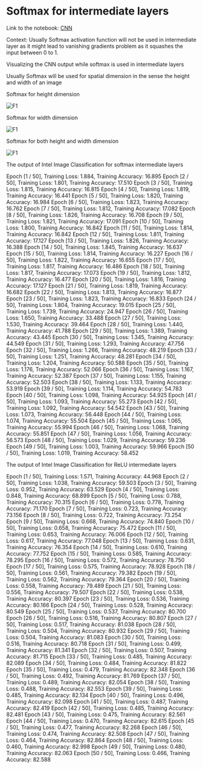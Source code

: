 # Softmax for intermediate layers

Link to the notebook: [CNN](https://www.kaggle.com/code/sharathshebbar/cnn-don-t-use-softmax-for-intermediate-layer)

Context: Usually Softmax activation function will not be used in intermediate layer as it might lead to vanishing gradients problem as it squashes the input between 0 to 1.

Visualizing the CNN output while softmax is used in intermediate layers

Usually Softmax will be used for spatial dimension in the sense the height and width of an image

Softmax for height dimension

![F1](feature_maps1.jpg)

Softmax for width dimension

![F1](feature_maps1.jpg)

Softmax for both height and width dimension

![F1](feature_maps1.jpg)



The output of Intel Image Classification for softmax intermediate layers

Epoch [1 / 50], Training Loss: 1.884, Training Accuracy: 16.895
Epoch [2 / 50], Training Loss: 1.801, Training Accuracy: 17.510
Epoch [3 / 50], Training Loss: 1.815, Training Accuracy: 16.815
Epoch [4 / 50], Training Loss: 1.819, Training Accuracy: 16.441
Epoch [5 / 50], Training Loss: 1.820, Training Accuracy: 16.984
Epoch [6 / 50], Training Loss: 1.823, Training Accuracy: 16.762
Epoch [7 / 50], Training Loss: 1.812, Training Accuracy: 17.082
Epoch [8 / 50], Training Loss: 1.826, Training Accuracy: 16.708
Epoch [9 / 50], Training Loss: 1.821, Training Accuracy: 17.091
Epoch [10 / 50], Training Loss: 1.800, Training Accuracy: 16.842
Epoch [11 / 50], Training Loss: 1.814, Training Accuracy: 16.842
Epoch [12 / 50], Training Loss: 1.811, Training Accuracy: 17.127
Epoch [13 / 50], Training Loss: 1.826, Training Accuracy: 16.388
Epoch [14 / 50], Training Loss: 1.845, Training Accuracy: 16.637
Epoch [15 / 50], Training Loss: 1.814, Training Accuracy: 16.227
Epoch [16 / 50], Training Loss: 1.822, Training Accuracy: 16.655
Epoch [17 / 50], Training Loss: 1.817, Training Accuracy: 16.486
Epoch [18 / 50], Training Loss: 1.817, Training Accuracy: 17.073
Epoch [19 / 50], Training Loss: 1.812, Training Accuracy: 16.477
Epoch [20 / 50], Training Loss: 1.816, Training Accuracy: 17.127
Epoch [21 / 50], Training Loss: 1.819, Training Accuracy: 16.682
Epoch [22 / 50], Training Loss: 1.813, Training Accuracy: 16.877
Epoch [23 / 50], Training Loss: 1.823, Training Accuracy: 16.833
Epoch [24 / 50], Training Loss: 1.804, Training Accuracy: 19.015
Epoch [25 / 50], Training Loss: 1.739, Training Accuracy: 24.947
Epoch [26 / 50], Training Loss: 1.650, Training Accuracy: 33.488
Epoch [27 / 50], Training Loss: 1.530, Training Accuracy: 39.464
Epoch [28 / 50], Training Loss: 1.440, Training Accuracy: 41.788
Epoch [29 / 50], Training Loss: 1.389, Training Accuracy: 43.445
Epoch [30 / 50], Training Loss: 1.345, Training Accuracy: 44.549
Epoch [31 / 50], Training Loss: 1.293, Training Accuracy: 47.756
Epoch [32 / 50], Training Loss: 1.266, Training Accuracy: 48.219
Epoch [33 / 50], Training Loss: 1.251, Training Accuracy: 48.281
Epoch [34 / 50], Training Loss: 1.204, Training Accuracy: 50.588
Epoch [35 / 50], Training Loss: 1.176, Training Accuracy: 52.066
Epoch [36 / 50], Training Loss: 1.167, Training Accuracy: 52.387
Epoch [37 / 50], Training Loss: 1.155, Training Accuracy: 52.503
Epoch [38 / 50], Training Loss: 1.133, Training Accuracy: 53.919
Epoch [39 / 50], Training Loss: 1.114, Training Accuracy: 54.783
Epoch [40 / 50], Training Loss: 1.098, Training Accuracy: 54.925
Epoch [41 / 50], Training Loss: 1.093, Training Accuracy: 55.273
Epoch [42 / 50], Training Loss: 1.092, Training Accuracy: 54.542
Epoch [43 / 50], Training Loss: 1.073, Training Accuracy: 56.448
Epoch [44 / 50], Training Loss: 1.074, Training Accuracy: 55.504
Epoch [45 / 50], Training Loss: 1.065, Training Accuracy: 55.994
Epoch [46 / 50], Training Loss: 1.068, Training Accuracy: 55.851
Epoch [47 / 50], Training Loss: 1.056, Training Accuracy: 56.573
Epoch [48 / 50], Training Loss: 1.029, Training Accuracy: 59.236
Epoch [49 / 50], Training Loss: 1.003, Training Accuracy: 59.966
Epoch [50 / 50], Training Loss: 1.019, Training Accuracy: 58.452


The output of Intel Image Classification for ReLU intermediate layers

Epoch [1 / 50], Training Loss: 1.571, Training Accuracy: 44.968
Epoch [2 / 50], Training Loss: 1.038, Training Accuracy: 59.503
Epoch [3 / 50], Training Loss: 0.952, Training Accuracy: 63.529
Epoch [4 / 50], Training Loss: 0.848, Training Accuracy: 68.899
Epoch [5 / 50], Training Loss: 0.788, Training Accuracy: 70.315
Epoch [6 / 50], Training Loss: 0.778, Training Accuracy: 71.170
Epoch [7 / 50], Training Loss: 0.723, Training Accuracy: 73.156
Epoch [8 / 50], Training Loss: 0.722, Training Accuracy: 73.254
Epoch [9 / 50], Training Loss: 0.668, Training Accuracy: 74.840
Epoch [10 / 50], Training Loss: 0.658, Training Accuracy: 75.472
Epoch [11 / 50], Training Loss: 0.653, Training Accuracy: 76.006
Epoch [12 / 50], Training Loss: 0.617, Training Accuracy: 77.048
Epoch [13 / 50], Training Loss: 0.631, Training Accuracy: 76.354
Epoch [14 / 50], Training Loss: 0.610, Training Accuracy: 77.752
Epoch [15 / 50], Training Loss: 0.585, Training Accuracy: 78.295
Epoch [16 / 50], Training Loss: 0.572, Training Accuracy: 78.750
Epoch [17 / 50], Training Loss: 0.575, Training Accuracy: 78.928
Epoch [18 / 50], Training Loss: 0.561, Training Accuracy: 79.382
Epoch [19 / 50], Training Loss: 0.562, Training Accuracy: 79.364
Epoch [20 / 50], Training Loss: 0.558, Training Accuracy: 79.489
Epoch [21 / 50], Training Loss: 0.556, Training Accuracy: 79.507
Epoch [22 / 50], Training Loss: 0.538, Training Accuracy: 80.397
Epoch [23 / 50], Training Loss: 0.536, Training Accuracy: 80.166
Epoch [24 / 50], Training Loss: 0.528, Training Accuracy: 80.549
Epoch [25 / 50], Training Loss: 0.537, Training Accuracy: 80.700
Epoch [26 / 50], Training Loss: 0.516, Training Accuracy: 80.807
Epoch [27 / 50], Training Loss: 0.517, Training Accuracy: 81.038
Epoch [28 / 50], Training Loss: 0.504, Training Accuracy: 80.932
Epoch [29 / 50], Training Loss: 0.504, Training Accuracy: 81.083
Epoch [30 / 50], Training Loss: 0.516, Training Accuracy: 80.718
Epoch [31 / 50], Training Loss: 0.499, Training Accuracy: 81.341
Epoch [32 / 50], Training Loss: 0.507, Training Accuracy: 81.715
Epoch [33 / 50], Training Loss: 0.485, Training Accuracy: 82.089
Epoch [34 / 50], Training Loss: 0.484, Training Accuracy: 81.822
Epoch [35 / 50], Training Loss: 0.479, Training Accuracy: 82.348
Epoch [36 / 50], Training Loss: 0.492, Training Accuracy: 81.769
Epoch [37 / 50], Training Loss: 0.489, Training Accuracy: 82.054
Epoch [38 / 50], Training Loss: 0.488, Training Accuracy: 82.553
Epoch [39 / 50], Training Loss: 0.485, Training Accuracy: 82.134
Epoch [40 / 50], Training Loss: 0.496, Training Accuracy: 82.098
Epoch [41 / 50], Training Loss: 0.487, Training Accuracy: 82.419
Epoch [42 / 50], Training Loss: 0.485, Training Accuracy: 82.481
Epoch [43 / 50], Training Loss: 0.475, Training Accuracy: 82.561
Epoch [44 / 50], Training Loss: 0.470, Training Accuracy: 82.615
Epoch [45 / 50], Training Loss: 0.477, Training Accuracy: 82.268
Epoch [46 / 50], Training Loss: 0.474, Training Accuracy: 82.508
Epoch [47 / 50], Training Loss: 0.464, Training Accuracy: 82.864
Epoch [48 / 50], Training Loss: 0.460, Training Accuracy: 82.998
Epoch [49 / 50], Training Loss: 0.480, Training Accuracy: 82.063
Epoch [50 / 50], Training Loss: 0.466, Training Accuracy: 82.588
